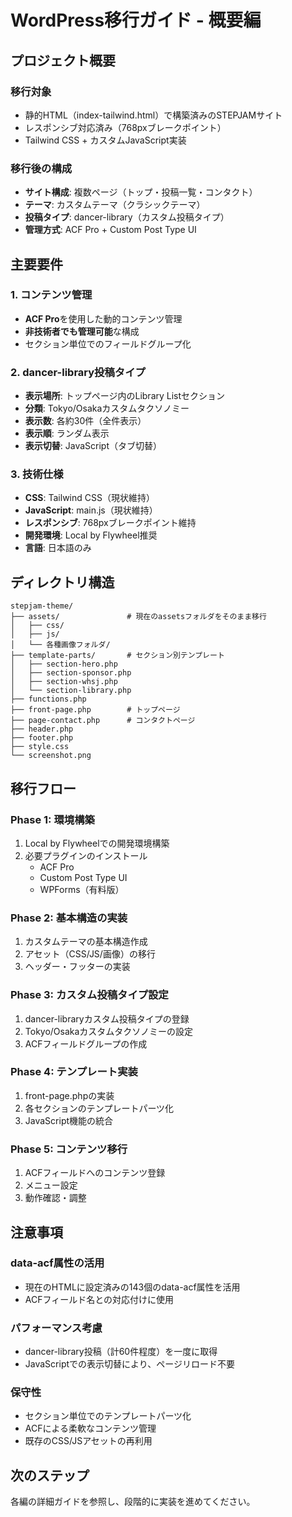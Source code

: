 # WordPress移行ガイド - 概要編

## プロジェクト概要

### 移行対象
- 静的HTML（index-tailwind.html）で構築済みのSTEPJAMサイト
- レスポンシブ対応済み（768pxブレークポイント）
- Tailwind CSS + カスタムJavaScript実装

### 移行後の構成
- **サイト構成**: 複数ページ（トップ・投稿一覧・コンタクト）
- **テーマ**: カスタムテーマ（クラシックテーマ）
- **投稿タイプ**: dancer-library（カスタム投稿タイプ）
- **管理方式**: ACF Pro + Custom Post Type UI

## 主要要件

### 1. コンテンツ管理
- **ACF Pro**を使用した動的コンテンツ管理
- **非技術者でも管理可能**な構成
- セクション単位でのフィールドグループ化

### 2. dancer-library投稿タイプ
- **表示場所**: トップページ内のLibrary Listセクション
- **分類**: Tokyo/Osakaカスタムタクソノミー
- **表示数**: 各約30件（全件表示）
- **表示順**: ランダム表示
- **表示切替**: JavaScript（タブ切替）

### 3. 技術仕様
- **CSS**: Tailwind CSS（現状維持）
- **JavaScript**: main.js（現状維持）
- **レスポンシブ**: 768pxブレークポイント維持
- **開発環境**: Local by Flywheel推奨
- **言語**: 日本語のみ

## ディレクトリ構造

```
stepjam-theme/
├── assets/               # 現在のassetsフォルダをそのまま移行
│   ├── css/
│   ├── js/
│   └── 各種画像フォルダ/
├── template-parts/       # セクション別テンプレート
│   ├── section-hero.php
│   ├── section-sponsor.php
│   ├── section-whsj.php
│   └── section-library.php
├── functions.php
├── front-page.php        # トップページ
├── page-contact.php      # コンタクトページ
├── header.php
├── footer.php
├── style.css
└── screenshot.png
```

## 移行フロー

### Phase 1: 環境構築
1. Local by Flywheelでの開発環境構築
2. 必要プラグインのインストール
   - ACF Pro
   - Custom Post Type UI
   - WPForms（有料版）

### Phase 2: 基本構造の実装
1. カスタムテーマの基本構造作成
2. アセット（CSS/JS/画像）の移行
3. ヘッダー・フッターの実装

### Phase 3: カスタム投稿タイプ設定
1. dancer-libraryカスタム投稿タイプの登録
2. Tokyo/Osakaカスタムタクソノミーの設定
3. ACFフィールドグループの作成

### Phase 4: テンプレート実装
1. front-page.phpの実装
2. 各セクションのテンプレートパーツ化
3. JavaScript機能の統合

### Phase 5: コンテンツ移行
1. ACFフィールドへのコンテンツ登録
2. メニュー設定
3. 動作確認・調整

## 注意事項

### data-acf属性の活用
- 現在のHTMLに設定済みの143個のdata-acf属性を活用
- ACFフィールド名との対応付けに使用

### パフォーマンス考慮
- dancer-library投稿（計60件程度）を一度に取得
- JavaScriptでの表示切替により、ページリロード不要

### 保守性
- セクション単位でのテンプレートパーツ化
- ACFによる柔軟なコンテンツ管理
- 既存のCSS/JSアセットの再利用

## 次のステップ
各編の詳細ガイドを参照し、段階的に実装を進めてください。